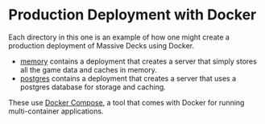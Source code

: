 # Production Deployment with Docker

Each directory in this one is an example of how one might create a production deployment of Massive Decks using Docker.

- [memory](memory) contains a deployment that creates a server that simply stores all the game data and caches in memory.
- [postgres](postgres) contains a deployment that creates a server that uses a postgres database for storage and caching.

These use [Docker Compose](https://docs.docker.com/compose/), a tool that comes with Docker for running multi-container
applications.
